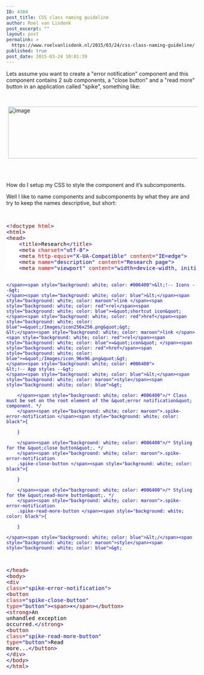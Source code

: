 ```yaml
---
ID: 4304
post_title: CSS class naming guideline
author: Roel van Lisdonk
post_excerpt: ""
layout: post
permalink: >
  https://www.roelvanlisdonk.nl/2015/03/24/css-class-naming-guideline/
published: true
post_date: 2015-03-24 10:01:39
---
```

<p>Lets assume you want to create a &quot;error notification&quot; component and this component contains 2 sub components, a &quot;close button&quot; and a &quot;read more&quot; button in an application called &quot;spike&quot;, something like: </p>  <p>&#160;</p>  <p><a href="http://www.roelvanlisdonk.nl/wp-content/uploads/2015/03/image6.png" rel="lightbox"><img title="image" style="border-top: 0px; border-right: 0px; background-image: none; border-bottom: 0px; padding-top: 0px; padding-left: 0px; margin: 0px 5px; border-left: 0px; display: inline; padding-right: 0px" border="0" alt="image" src="http://www.roelvanlisdonk.nl/wp-content/uploads/2015/03/image_thumb6.png" width="580" height="138" /></a>&#160;</p>  <p>&#160;</p>  <p>How do I setup my CSS to style the component and it’s subcomponents.</p>  <p>Well I like to name components and subcomponents by what they are and try to keep the names descriptive, but short:</p>  <p>&#160;</p>  <pre class="code"><span style="background: white; color: blue">&lt;</span><span style="background: white; color: maroon">!doctype </span><span style="background: white; color: red">html</span><span style="background: white; color: blue">&gt;
&lt;</span><span style="background: white; color: maroon">html</span><span style="background: white; color: blue">&gt;
&lt;</span><span style="background: white; color: maroon">head</span><span style="background: white; color: blue">&gt;
    &lt;</span><span style="background: white; color: maroon">title</span><span style="background: white; color: blue">&gt;</span><span style="background: white; color: black">Research</span><span style="background: white; color: blue">&lt;/</span><span style="background: white; color: maroon">title</span><span style="background: white; color: blue">&gt;
    &lt;</span><span style="background: white; color: maroon">meta </span><span style="background: white; color: red">charset</span><span style="background: white; color: blue">=&quot;utf-8&quot;&gt;
    &lt;</span><span style="background: white; color: maroon">meta </span><span style="background: white; color: red">http-equiv</span><span style="background: white; color: blue">=&quot;X-UA-Compatible&quot; </span><span style="background: white; color: red">content</span><span style="background: white; color: blue">=&quot;IE=edge&quot;&gt;
    &lt;</span><span style="background: white; color: maroon">meta </span><span style="background: white; color: red">name</span><span style="background: white; color: blue">=&quot;description&quot; </span><span style="background: white; color: red">content</span><span style="background: white; color: blue">=&quot;Research page&quot;&gt;
    &lt;</span><span style="background: white; color: maroon">meta </span><span style="background: white; color: red">name</span><span style="background: white; color: blue">=&quot;viewport&quot; </span><span style="background: white; color: red">content</span><span style="background: white; color: blue">=&quot;width=device-width, initial-scale=1.0&quot;&gt;

    </span><span style="background: white; color: #006400">&lt;!-- Icons --&gt;
    </span><span style="background: white; color: blue">&lt;</span><span style="background: white; color: maroon">link </span><span style="background: white; color: red">rel</span><span style="background: white; color: blue">=&quot;shortcut icon&quot; </span><span style="background: white; color: red">href</span><span style="background: white; color: blue">=&quot;/Images/icon256x256.png&quot;&gt;
    &lt;</span><span style="background: white; color: maroon">link </span><span style="background: white; color: red">rel</span><span style="background: white; color: blue">=&quot;icon&quot; </span><span style="background: white; color: red">href</span><span style="background: white; color: blue">=&quot;/Images/icon_96x96.png&quot;&gt;
    </span><span style="background: white; color: #006400">    
    &lt;!-- App styles --&gt;
    </span><span style="background: white; color: blue">&lt;</span><span style="background: white; color: maroon">style</span><span style="background: white; color: blue">&gt;
        
        </span><span style="background: white; color: #006400">/* Class must be set on the root element of the &quot;error notification&quot; component. */
        </span><span style="background: white; color: maroon">.spike-error-notification </span><span style="background: white; color: black">{
            
        }

        </span><span style="background: white; color: #006400">/* Styling for the &quot;close button&quot;. */
        </span><span style="background: white; color: maroon">.spike-error-notification
        .spike-close-button </span><span style="background: white; color: black">{
            
        }

        </span><span style="background: white; color: #006400">/* Styling for the &quot;read-more button&quot;. */
        </span><span style="background: white; color: maroon">.spike-error-notification
        .spike-read-more-button </span><span style="background: white; color: black">{
            
        }

    </span><span style="background: white; color: blue">&lt;/</span><span style="background: white; color: maroon">style</span><span style="background: white; color: blue">&gt;
&lt;/</span><span style="background: white; color: maroon">head</span><span style="background: white; color: blue">&gt;
&lt;</span><span style="background: white; color: maroon">body</span><span style="background: white; color: blue">&gt;
    &lt;</span><span style="background: white; color: maroon">div </span><span style="background: white; color: red">class</span><span style="background: white; color: blue">=&quot;spike-error-notification&quot;&gt;
        &lt;</span><span style="background: white; color: maroon">button </span><span style="background: white; color: red">class</span><span style="background: white; color: blue">=&quot;spike-close-button&quot; </span><span style="background: white; color: red">type</span><span style="background: white; color: blue">=&quot;button&quot;&gt;&lt;</span><span style="background: white; color: maroon">span</span><span style="background: white; color: blue">&gt;</span><span style="background: white; color: black">×</span><span style="background: white; color: blue">&lt;/</span><span style="background: white; color: maroon">span</span><span style="background: white; color: blue">&gt;&lt;/</span><span style="background: white; color: maroon">button</span><span style="background: white; color: blue">&gt;
        &lt;</span><span style="background: white; color: maroon">strong</span><span style="background: white; color: blue">&gt;</span><span style="background: white; color: black">An unhandled exception occurred.</span><span style="background: white; color: blue">&lt;/</span><span style="background: white; color: maroon">strong</span><span style="background: white; color: blue">&gt;
        &lt;</span><span style="background: white; color: maroon">button </span><span style="background: white; color: red">class</span><span style="background: white; color: blue">=&quot;spike-read-more-button&quot; </span><span style="background: white; color: red">type</span><span style="background: white; color: blue">=&quot;button&quot;&gt;</span><span style="background: white; color: black">Read more...</span><span style="background: white; color: blue">&lt;/</span><span style="background: white; color: maroon">button</span><span style="background: white; color: blue">&gt;
    &lt;/</span><span style="background: white; color: maroon">div</span><span style="background: white; color: blue">&gt;
&lt;/</span><span style="background: white; color: maroon">body</span><span style="background: white; color: blue">&gt;
&lt;/</span><span style="background: white; color: maroon">html</span><span style="background: white; color: blue">&gt;
</span></pre>